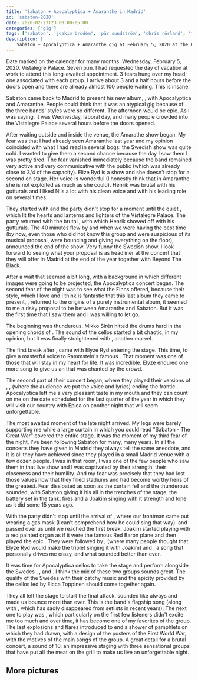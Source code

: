 ```yaml
---
title: 'Sabaton + Apocalyptica + Amaranthe in Madrid'
id: 'sabaton-2020'
date: 2020-02-27T23:00:00-05:00
categories: ['gig']
tags: ['sabaton', 'joakim brodém', 'pär sundström', 'chris rörland', 'tommy johason', 'hannes van dahl', 'the great war', 'apocalyptica', 'eicca toppinen', 'paavo lötjönen', 'perttu kivilaakso', 'mikko sirén', 'cell-0', 'amaranthe', 'elize ryd', 'olof mörck', 'henrik englund', 'nils molin', 'johan andreassen', 'morten løwe sørensen']
description: |
    Sabaton + Apocalyptica + Amaranthe gig at February 5, 2020 at the Palacio de Vistalegre in Madrid
---
```


Date marked on the calendar for many months. Wednesday, February 5, 2020. Vistalegre Palace. Seven p.m. I had requested the day of vacation at work to attend this long-awaited appointment. 3 fears hung over my head; one associated with each group. I arrive about 3 and a half hours before the doors open and there are already almost 100 people waiting. This is insane.

<post-image
    source="sabaton-2020/escenario"
    title="A huge curtain covered the stage before the performances"
/>

Sabaton came back to Madrid to present his new album, <important text = "The Great War" />, with Apocalyptica and Amaranthe. People could think that it was an atypical gig because of the three bands' styles were so different. The afternoon would be epic. As I was saying, it was Wednesday, laboral day, and many people crowded into the Vistalegre Palace several hours before the doors opened.

<post-image
    source="sabaton-2020/amaranthe 01"
    title="Amaranthe and its three singers"
/>

After waiting outside and inside the venue, the Amarathe show began. My fear was that I had already seen Amaranthe last year and my opinion coincided with what I had read in several bogs: the Swedish show was quite cold. I wanted to give them a second chance because the day I saw them I was pretty tired. The fear vanished immediately because the band remained very active and very communicative with the public (which was already close to 3/4 of the capacity). Elize Ryd is a show and she doesn't stop for a second on stage. Her voice is wonderful (I honestly think that in Amaranthe she is not exploited as much as she could). Henrik was brutal with his gutturals and I liked Nils a lot with his clean voice and with his leading role on several times.

<post-image
    source="sabaton-2020/amaranthe 02"
    title="Voice duel between Elize Ryd and Nils Molin"
/>

They started with <important text = "Maximize" /> and the party didn't stop for a moment until the quiet <important text = "Amaranthine" />, which lit the hearts and lanterns and lighters of the Vistalegre Palace. The party returned with the brutal <important text = "GG6" />, with which Henrik showed off with his gutturals. The 40 minutes flew by and when we were having the best time (by now, even those who did not know this group and were suspicious of its musical proposal, were bouncing and giving everything on the floor), <important text="Drop Dead Cynical" /> announced the end of the show. Very funny the Swedish show. I look forward to seeing what your proposal is as headliner at the concert that they will offer in Madrid at the end of the year together with Beyond The Black.

<post-image
    source="sabaton-2020/amaranthe 04"
    title="Elize singing the magical Amaranthine"
/>

After a wait that seemed a bit long, with a background in which different images were going to be projected, the Apocalyptica concert began. The second fear of the night was to see what the Finns offered, because their style, which I love and I think is fantastic that this last album they came to present, <important text = "Cell-0" />, returned to the origins of a purely instrumental album, it seemed to me a risky proposal to be between Amaranthe and Sabaton. But it was the first time that I saw them and I was willing to let go.

<post-image
    source="sabaton-2020/apocalyptica 01"
    title="Mikko Sirén beating the drums"
/>

The beginning was thunderous. Mikko Sirén hitted the drums hard in the opening chords of <important text = "Ashes Of The Modern World" />. The sound of the cellos started a bit chaotic, in my opinion, but it was finally straightened with <important text = "Path" />, another marvel.

<post-image
    source="sabaton-2020/apocalyptica 03"
    title="Eicca Toppinen leading Apocalyptica"
/>

The first break after <important text = "In Route to Mayhem" />, came with Elyze Ryd entering the stage. This time, to give a masterful voice to Rammstein's famous <important text = "Seeman" />. That moment was one of those that will stay in my heart for life. It was incredible. Elyze endured one more song to give us an <important text = "I Don't Care" /> that was chanted by the crowd.

<post-image
    source="sabaton-2020/apocalyptica 04"
    title="Cellos are the main instrument of Apocalyptica"
/>

The second part of their concert began, where they played their versions of <important text = "Thunderstruck" />, <important text = "Seek & Destroy" />, <important text = "Nothing Else Matters" /> (where the audience we put the voice and lyrics) ending the frantic <important text = "Hail Of The Mountain King" />. Apocalyptica left me a very pleasant taste in my mouth and they can count on me on the date scheduled for the last quarter of the year in which they will visit our country with Epica on another night that will seem unforgettable.

<post-image
    source="sabaton-2020/sabaton 01"
    title="The war begin. The Sabaton show starts"
/>

The most awaited moment of the late night arrived. My legs were barely supporting me while a large curtain in which you could read "Sabaton - The Great War" covered the entire stage. It was the moment of my third fear of the night. I've been following Sabaton for many, many years. In all the concerts they have given in Madrid they always tell the same anecdote, and it is all they have achieved since they played in a small Madrid venue with a few dozen people. I was in that room, I was one of the few people who saw them in that live show and I was captivated by their strength, their closeness and their humility. And my fear was precisely that they had lost those values now that they filled stadiums and had become worthy heirs of the greatest. Fear dissipated as soon as the curtain fell and the thunderous <important text = "Ghost Division" /> sounded, with Sabaton giving it his all in the trenches of the stage, the battery set in the tank, fires and a Joakim singing with it strength and tone as it did some 15 years ago.

<post-image
    source="sabaton-2020/sabaton 02"
    title="Joakim on the front line of fire"
/>

With <important text = "The Great War" /> the party didn't stop until the arrival of <important text = "The Attack Of The Dead Men" />, where our frontman came out wearing a gas mask (I can't comprehend how he could sing that way). <important text = "Seven Pillars Of Wisdom" /> and <important text = "Lost Batallion" /> passed over us until we reached the first break. Joakim started playing with a red painted organ as if it were the famous Red Baron plane and then played the epic <important text = "The Red Baron" />. They were followed by <important text = "The Last Stand" />, <important text = "82nd All The Way" /> (where many people thought that Elyze Ryd would make the triplet singing it with Joakim) and <important text = "Night Witches "/>, a song that personally drives me crazy, and what sounded better than ever.

<post-image
    source="sabaton-2020/sabaton 04"
    title="Joakim singing under a gas mask"
/>

It was time for Apocalyptica cellos to take the stage and perform alongside the Swedes <important text = "Angels Calling" />, <important text = "The Price of a Mile" />, <important text = "The Lion From The North "/> and <important text =" Carolus Rex "/>. I think the mix of these two groups sounds great. The quality of the Swedes with their catchy music and the epicity provided by the cellos led by Eicca Toppinen should come together again.

<post-image
    source="sabaton-2020/sabaton 06"
    title="Apocalyptica cellos brought great epicity to the Sabaton sound"
/>

They all left the stage to start the final attack. <important text = "Primo Victoria" /> sounded like always and made us bounce more than ever. This is the band's flagship song (along with <important text = "Attero Dominatus" />, which has sadly disappeared from setlists in recent years). The next one to play was <important text = "Bismarck" />, which particularly on the first few listeners didn't excite me too much and over time, it has become one of my favorites of the group. The last explosions and flares introduced <important text = "To Hell And Back" /> to end a shower of pamphlets on which they had drawn, with a design of the posters of the First World War, with the motives of the main songs of the group. A great detail for a brutal concert, a sound of 10, an impressive staging with three sensational groups that have put all the meat on the grill to make us live an unforgettable night.

## More pictures

<div class="image-gallery">
    <post-image
        source="sabaton-2020/amaranthe 03"
        title="Amaranthe gave it all on the stage of the Palacio de Vistalegre"
    />
    <post-image
        source="sabaton-2020/apocalyptica 02"
        title="Apocalyptica cellos sounded spectacular that night"
    />
    <post-image
        source="sabaton-2020/sabaton 05"
        title="Sabaton and Apocalyptica together is a safe bet"
    />
    <post-image
        source="sabaton-2020/sabaton 03"
        title="Sabaton and Apocalyptica playing together"
    />
</div>